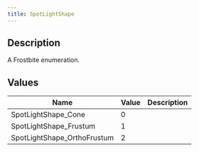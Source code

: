 ```yaml
---
title: SpotLightShape
---
```

## Description

A Frostbite enumeration.

## Values

| Name                         | Value | Description |
| ---------------------------- | ----- | ----------- |
| SpotLightShape\_Cone         | 0     |             |
| SpotLightShape\_Frustum      | 1     |             |
| SpotLightShape\_OrthoFrustum | 2     |             |
